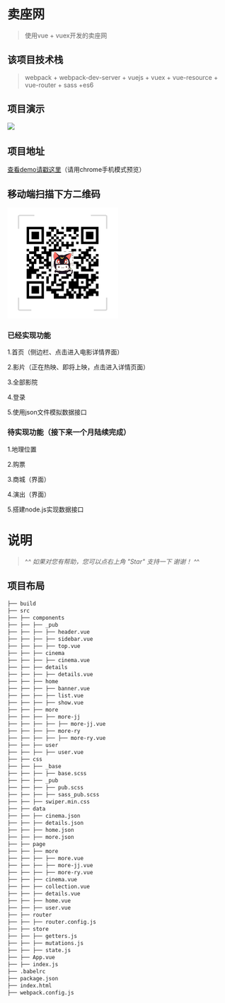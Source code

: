 # 卖座网

> 使用vue + vuex开发的卖座网

## 该项目技术栈

> webpack + webpack-dev-server + vuejs + vuex + vue-resource + vue-router + sass +es6

## 项目演示

![](mzw.gif)

## 项目地址

[查看demo请戳这里](http://cangdu.org:8001/)（请用chrome手机模式预览）

## 移动端扫描下方二维码

<img src="https://github.com/bailicangdu/vue2-elm/blob/master/screenshots/ewm.png" width="250" height="250"/>

### 已经实现功能

1.首页（侧边栏、点击进入电影详情界面）

2.影片（正在热映、即将上映，点击进入详情页面）

3.全部影院

4.登录

5.使用json文件模拟数据接口

### 待实现功能（接下来一个月陆续完成）

1.地理位置

2.购票

3.商城（界面）

4.演出（界面）

5.搭建node.js实现数据接口

# 说明

>   ^_^  如果对您有帮助，您可以点右上角 "Star" 支持一下 谢谢！ ^_^

## 项目布局
```
├── build
├── src
├── ├── components
├── ├── ├── _pub
├── ├── ├── ├── header.vue
├── ├── ├── ├── sidebar.vue
├── ├── ├── ├── top.vue
├── ├── ├── cinema
├── ├── ├── ├── cinema.vue
├── ├── ├── details
├── ├── ├── ├── details.vue
├── ├── ├── home
├── ├── ├── ├── banner.vue
├── ├── ├── ├── list.vue
├── ├── ├── ├── show.vue
├── ├── ├── more
├── ├── ├── ├── more-jj
├── ├── ├── ├── ├── more-jj.vue
├── ├── ├── ├── more-ry
├── ├── ├── ├── ├── more-ry.vue
├── ├── ├── user
├── ├── ├── ├── user.vue
├── ├── css
├── ├── ├── _base
├── ├── ├── ├── base.scss
├── ├── ├── _pub
├── ├── ├── ├── pub.scss
├── ├── ├── ├── sass_pub.scss
├── ├── ├── swiper.min.css
├── ├── data
├── ├── ├── cinema.json
├── ├── ├── details.json
├── ├── ├── home.json
├── ├── ├── more.json
├── ├── page
├── ├── ├── more
├── ├── ├── ├── more.vue
├── ├── ├── ├── more-jj.vue
├── ├── ├── ├── more-ry.vue
├── ├── ├── cinema.vue
├── ├── ├── collection.vue
├── ├── ├── details.vue
├── ├── ├── home.vue
├── ├── ├── user.vue
├── ├── router
├── ├── ├── router.config.js
├── ├── store
├── ├── ├── getters.js
├── ├── ├── mutations.js
├── ├── ├── state.js
├── ├── App.vue
├── ├── index.js
├── .babelrc
├── package.json
├── index.html
├── webpack.config.js
```
